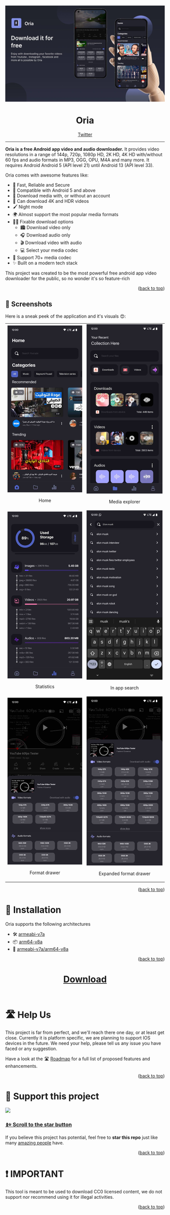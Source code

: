 
<div id="top"></div>

<!-- PROJECT Intro -->

![Oria](./assets/Oria.jpeg)

<div align="center">

  # Oria
  <a href="https://twitter.com/OriaApp">Twitter</a>
  <br />
</div>

<hr />

[](https://user-images.githubusercontent.com/48997634/174793049-67f58409-a449-442f-913c-6a7859a7bf29.png)

**Oria is a free Android app video and audio downloader.** It provides video resolutions in a range of 144p, 720p, 1080p HD, 2K HD, 4K HD with/without 60 fps and audio formats in MP3, OGG, OPU, M4A and many more. It requires Android Android 5 (API level 21) until Android 13 (API level 33).

Oria comes with awesome features like:

- 🔐 Fast, Reliable and Secure
- 📱 Compatible with Android 5 and above
- 💾 Download media with, or without an account
- 🌠 Can download 4K and HDR videos
- 🖌️ Night mode
- 🌍 Almost support the most popular media formats
- 🕵️‍♂️ Fixable download options 
  - 🏙️ Download video only
  - 🎧 Download audio only
  - 🎬 Download video with audio
  - 💻 Select your media codec
- 🤯 Support 70+ media codec
- ✨ Built on a modern tech stack

This project was created to be the most powerful free android app video downloader for the public, so no wonder it's so feature-rich

<p align="right">(<a href="#top">back to top</a>)</p>

## 📸 Screenshots

Here is a sneak peek of the application and it's visuals 😍:

<table>
  <tr>
    <td>
      <img src="./assets/home.jpeg"
        alt="Home" />
      <br />
      <p align="center">Home</p>
    </td>
    <td>
      <img src="./assets/media-explorer.jpeg"
        alt="Media explorer" />
      <br />
      <p align="center">Media explorer</p>
    </td>
  </tr>

  <tr>
    <td>
      <img src="./assets/stat.jpeg"
        alt="Statistics" />
      <br />
      <p align="center">Statistics</p>
    </td>
    <td>
      <img src="./assets/in-app-search.jpeg"
        alt="In app search" />
      <br />
      <p align="center">In app search</p>
    </td>
  </tr>

   <tr>
    <td>
      <img src="./assets/s1.jpeg"
        alt="Format drawer" />
      <br />
      <p align="center">Format drawer</p>
    </td>
    <td>
      <img src="./assets/s2.jpeg"
        alt="Expanded format drawer" />
      <br />
      <p align="center">Expanded format drawer</p>
    </td>
  </tr>

</table>

<p align="right">(<a href="#top">back to top</a>)</p>


# 💾 Installation

Oria supports the following architectures

- 🛠 [armeabi-v7a](https://github.com/9init/Oria-App/releases/latest/download/app-armeabi-v7a-release.apk)
- 📦 [arm64-v8a](https://github.com/9init/Oria-App/releases/latest/download/app-arm64-v8a-release.apk)
- 🐳 [armeabi-v7a/arm64-v8a](https://github.com/9init/Oria-App/releases/latest/download/app-universal-release.apk)

<div align="center">
  <p align="right">(<a href="#top">back to top</a>)</p>

  # [Download](https://github.com/9init/Oria-App/releases/latest/download/app-universal-release.apk)
  <br />
</div>

# 🛣 Help Us

This project is far from perfect, and we'll reach there one day, or at least get close.
Currently it is platform specific, we are planning to support IOS devices in the future.
We need your help, please tell us any issue you have faced or any suggestion.

Have a look at the 🛣 [Roadmap](https://github.com/9init/Oria-App/issues) for a full list of proposed features and
enhancements.

<p align="right">(<a href="#top">back to top</a>)</p>

# 🌟 Support this project

![](https://user-images.githubusercontent.com/48997634/174794647-0c851917-e5c9-4fb9-bf88-b61d89dc2f4f.gif)

### [⏫⭐️ Scroll to the star button](#start-of-content)

If you believe this project has potential, feel free to **star this repo** just like many [amazing people](/stargazers)
have.

<p align="right">(<a href="#top">back to top</a>)</p>

# ❗️ IMPORTANT
This tool is meant to be used to download CC0 licensed content, we do not support nor recommend using it for illegal activities.
<p align="right">(<a href="#top">back to top</a>)</p>

